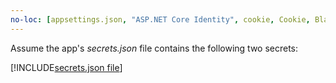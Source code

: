 ```yaml
---
no-loc: [appsettings.json, "ASP.NET Core Identity", cookie, Cookie, Blazor, "Blazor Server", "Blazor WebAssembly", "Identity", "Let's Encrypt", Razor, SignalR]
---
```

Assume the app's *secrets.json* file contains the following two secrets:

[!INCLUDE[secrets.json file](secrets-json-file.md)]

